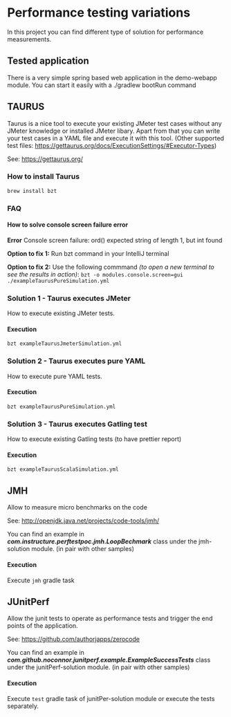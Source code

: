 # Performance testing variations

In this project you can find different type of solution for performance measurements.

## Tested application

There is a very simple spring based web application in the demo-webapp module. 
You can start it easily with a ./gradlew bootRun command

## TAURUS
Taurus is a nice tool to execute your existing JMeter test cases without any JMeter knowledge or installed JMeter libary. 
Apart from that you can write your test cases in a YAML file and execute it with this tool. (Other supported test files: https://gettaurus.org/docs/ExecutionSettings/#Executor-Types)

See: https://gettaurus.org/

### How to install Taurus

```brew install bzt```

### FAQ
#### How to solve console screen failure error

__Error__ Console screen failure: ord() expected string of length 1, but int found

__Option to fix 1:__
Run bzt command in your IntelliJ terminal

__Option to fix 2:__
Use the following commmand _(to open a new terminal to see the results in action)_:
```bzt -o modules.console.screen=gui ./exampleTaurusPureSimulation.yml```

### Solution 1 - Taurus executes JMeter
How to execute existing JMeter tests.

#### Execution
```bzt exampleTaurusJmeterSimulation.yml```

### Solution 2 - Taurus executes pure YAML
How to execute pure YAML tests.

#### Execution
```bzt exampleTaurusPureSimulation.yml```

### Solution 3 - Taurus executes Gatling test
How to execute existing Gatling tests (to have prettier report)

#### Execution
```bzt exampleTaurusScalaSimulation.yml```

## JMH

Allow to measure micro benchmarks on the code

See: http://openjdk.java.net/projects/code-tools/jmh/

You can find an example in  ___com.instructure.perftestpoc.jmh.LoopBechmark___ class under the jmh-solution module. (in pair with other samples)

#### Execution
Execute ```jmh``` gradle task

## JUnitPerf

Allow the junit tests to operate as performance tests and trigger the end points of the application.

See: https://github.com/authorjapps/zerocode

You can find an example in ___com.github.noconnor.junitperf.example.ExampleSuccessTests___ class under the junitPerf-solution module. (in pair with other samples)

#### Execution
Execute ```test``` gradle task of junitPer-solution module or execute the tests separately. 